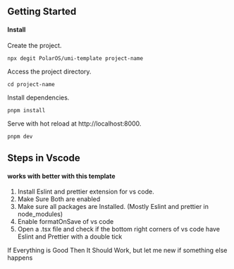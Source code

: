 ## Getting Started

#### Install

Create the project.

```
npx degit PolarOS/umi-template project-name
```

Access the project directory.

```
cd project-name
```

Install dependencies.

```
pnpm install
```

Serve with hot reload at http://localhost:8000.

```
pnpm dev
```

## Steps in Vscode

#### works with better with this template

1. Install Eslint and prettier extension for vs code.
2. Make Sure Both are enabled
3. Make sure all packages are Installed. (Mostly Eslint and prettier in node_modules)
4. Enable formatOnSave of vs code
5. Open a .tsx file and check if the bottom right corners of vs code have Eslint and Prettier with a double tick

If Everything is Good Then It Should Work, but let me new if something else happens

